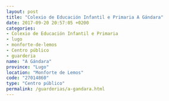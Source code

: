 ```yaml
---
layout: post
title: "Colexio de Educación Infantil e Primaria A Gándara"
date: 2017-09-20 20:57:05 +0200
categories:
- Colexio de Educación Infantil e Primaria
- lugo
- monforte-de-lemos
- Centro público
- guarderia
name: "A Gándara"
province: "Lugo"
location: "Monforte de Lemos"
code: "27014860"
type: "Centro público"
permalink: /guarderias/a-gandara.html
---
```

